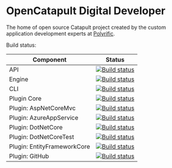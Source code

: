 # OpenCatapult Digital Developer
The home of open source Catapult project created by the custom application development experts at [Polyrific](https://polyrific.com). 

Build status:

| Component | Status |
|-----------|--------|
| API       | [![Build status](https://dev.azure.com/polyrific/OpenCatapult/_apis/build/status/API/OpenCatapult.master.API)](https://dev.azure.com/polyrific/OpenCatapult/_build/latest?definitionId=341) |
| Engine    | [![Build status](https://dev.azure.com/polyrific/OpenCatapult/_apis/build/status/Engine/OpenCatapult.master.Engine)](https://dev.azure.com/polyrific/OpenCatapult/_build/latest?definitionId=334) |
| CLI       | [![Build status](https://dev.azure.com/polyrific/OpenCatapult/_apis/build/status/CLI/OpenCatapult.master.CLI)](https://dev.azure.com/polyrific/OpenCatapult/_build/latest?definitionId=332) |
| Plugin Core | [![Build status](https://dev.azure.com/polyrific/OpenCatapult/_apis/build/status/OpenCatapult.master.Plugin-Core)](https://dev.azure.com/polyrific/OpenCatapult/_build/latest?definitionId=344) |
| Plugin: AspNetCoreMvc | [![Build status](https://dev.azure.com/polyrific/OpenCatapult/_apis/build/status/Plugins/OpenCatapult.master.Plugin-AspNetCoreMvc)](https://dev.azure.com/polyrific/OpenCatapult/_build/latest?definitionId=335) |
| Plugin: AzureAppService | [![Build status](https://dev.azure.com/polyrific/OpenCatapult/_apis/build/status/Plugins/OpenCatapult.master.Plugin-AzureAppService)](https://dev.azure.com/polyrific/OpenCatapult/_build/latest?definitionId=336) |
| Plugin: DotNetCore | [![Build status](https://dev.azure.com/polyrific/OpenCatapult/_apis/build/status/Plugins/OpenCatapult.master.Plugin-DotNetCore)](https://dev.azure.com/polyrific/OpenCatapult/_build/latest?definitionId=337) |
| Plugin: DotNetCoreTest | [![Build status](https://dev.azure.com/polyrific/OpenCatapult/_apis/build/status/Plugins/OpenCatapult.master.Plugin-DotNetCoreTest)](https://dev.azure.com/polyrific/OpenCatapult/_build/latest?definitionId=338) |
| Plugin: EntityFrameworkCore | [![Build status](https://dev.azure.com/polyrific/OpenCatapult/_apis/build/status/Plugins/OpenCatapult.master.Plugin-EntityFrameworkCore)](https://dev.azure.com/polyrific/OpenCatapult/_build/latest?definitionId=339) |
| Plugin: GitHub | [![Build status](https://dev.azure.com/polyrific/OpenCatapult/_apis/build/status/Plugins/OpenCatapult.master.Plugin-GitHub)](https://dev.azure.com/polyrific/OpenCatapult/_build/latest?definitionId=340) |
